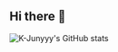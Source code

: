 ## Hi there 👋
![K-Junyyy's GitHub stats](https://github-readme-stats.vercel.app/api?username=Chloe-SYL&show_icons=true&theme=radical)  
<!--
**Chloe-SYL/Chloe-SYL** is a ✨ _special_ ✨ repository because its `README.md` (this file) appears on your GitHub profile.

Here are some ideas to get you started:

- 🔭 I’m currently working on ...
- 🌱 I’m currently learning ...
- 👯 I’m looking to collaborate on ...
- 🤔 I’m looking for help with ...
- 💬 Ask me about ...
- 📫 How to reach me: ...
- 😄 Pronouns: ...
- ⚡ Fun fact: ...
-->
